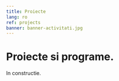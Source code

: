 ```yaml
---
title: Proiecte
lang: ro
ref: projects
banner: banner-activitati.jpg
---
```


# Proiecte si programe.

In constructie.
